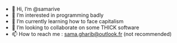 - 👋 Hi, I’m @samarive
- 👀 I’m interested in programming badly
- 🌱 I’m currently learning how to face capitalism
- 💞️ I’m looking to collaborate on some THICK software
- 📫 How to reach me : sama.gharib@outlook.fr (not recommended)

<!---
samarive/samarive is a ✨ special ✨ repository because its `README.md` (this file) appears on your GitHub profile.
You can click the Preview link to take a look at your changes.
--->
